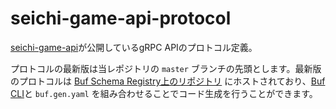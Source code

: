 # seichi-game-api-protocol

[seichi-game-api](https://github.com/GiganticMinecraft/seichi-game-api)が公開しているgRPC APIのプロトコル定義。

プロトコルの最新版は当レポジトリの `master` ブランチの先頭とします。最新版のプロトコルは [Buf Schema Registry上のリポジトリ](https://buf.build/gigantic-minecraft/game-data) にホストされており、[Buf CLI](https://github.com/bufbuild/buf)と `buf.gen.yaml` を組み合わせることでコード生成を行うことができます。
